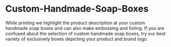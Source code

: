 # Custom-Handmade-Soap-Boxes
While printing we highlight the product description at your custom handmade soap boxes and can also make embossing and foiling. If you are confused about the selection of custom handmade soap boxes, try our best variety of exclusively boxes depicting your product and brand logo.
